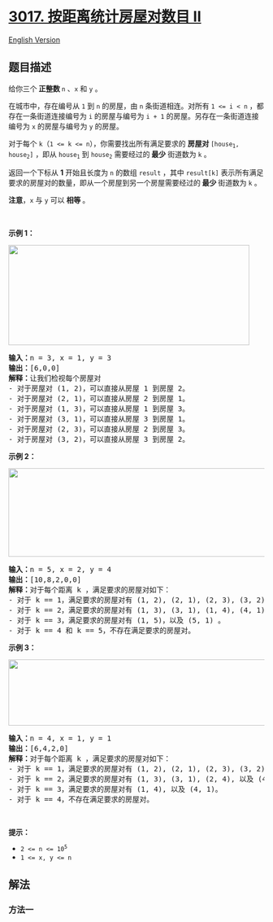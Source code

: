 # [3017. 按距离统计房屋对数目 II](https://leetcode.cn/problems/count-the-number-of-houses-at-a-certain-distance-ii)

[English Version](/solution/3000-3099/3017.Count%20the%20Number%20of%20Houses%20at%20a%20Certain%20Distance%20II/README_EN.md)

## 题目描述

<!-- 这里写题目描述 -->

<p>给你三个<strong> 正整数 </strong><code>n</code> 、<code>x</code> 和 <code>y</code> 。</p>

<p>在城市中，存在编号从 <code>1</code> 到 <code>n</code> 的房屋，由 <code>n</code> 条街道相连。对所有 <code>1 &lt;= i &lt; n</code> ，都存在一条街道连接编号为 <code>i</code> 的房屋与编号为 <code>i + 1</code> 的房屋。另存在一条街道连接编号为 <code>x</code> 的房屋与编号为 <code>y</code> 的房屋。</p>

<p>对于每个 <code>k</code>（<code>1 &lt;= k &lt;= n</code>），你需要找出所有满足要求的 <strong>房屋对 </strong><code>[house<sub>1</sub>, house<sub>2</sub>]</code> ，即从 <code>house<sub>1</sub></code> 到 <code>house<sub>2</sub></code> 需要经过的<strong> 最少</strong> 街道数为 <code>k</code> 。</p>

<p>返回一个下标从 <strong>1</strong> 开始且长度为 <code>n</code> 的数组 <code>result</code> ，其中 <code>result[k]</code> 表示所有满足要求的房屋对的数量，即从一个房屋到另一个房屋需要经过的<strong> 最少 </strong>街道数为 <code>k</code> 。</p>

<p><strong>注意</strong>，<code>x</code> 与 <code>y</code> 可以 <strong>相等 </strong>。</p>

<p>&nbsp;</p>

<p><strong class="example">示例 1：</strong></p>
<img alt="" src="https://fastly.jsdelivr.net/gh/doocs/leetcode@main/solution/3000-3099/3017.Count%20the%20Number%20of%20Houses%20at%20a%20Certain%20Distance%20II/images/example2.png" style="width: 474px; height: 197px;" />
<pre>
<strong>输入：</strong>n = 3, x = 1, y = 3
<strong>输出：</strong>[6,0,0]
<strong>解释：</strong>让我们检视每个房屋对
- 对于房屋对 (1, 2)，可以直接从房屋 1 到房屋 2。
- 对于房屋对 (2, 1)，可以直接从房屋 2 到房屋 1。
- 对于房屋对 (1, 3)，可以直接从房屋 1 到房屋 3。
- 对于房屋对 (3, 1)，可以直接从房屋 3 到房屋 1。
- 对于房屋对 (2, 3)，可以直接从房屋 2 到房屋 3。
- 对于房屋对 (3, 2)，可以直接从房屋 3 到房屋 2。
</pre>

<p><strong class="example">示例 2：</strong></p>
<img alt="" src="https://fastly.jsdelivr.net/gh/doocs/leetcode@main/solution/3000-3099/3017.Count%20the%20Number%20of%20Houses%20at%20a%20Certain%20Distance%20II/images/example3.png" style="width: 668px; height: 174px;" />
<pre>
<strong>输入：</strong>n = 5, x = 2, y = 4
<strong>输出：</strong>[10,8,2,0,0]
<strong>解释：</strong>对于每个距离 k ，满足要求的房屋对如下：
- 对于 k == 1，满足要求的房屋对有 (1, 2), (2, 1), (2, 3), (3, 2), (2, 4), (4, 2), (3, 4), (4, 3), (4, 5), 以及 (5, 4)。
- 对于 k == 2，满足要求的房屋对有 (1, 3), (3, 1), (1, 4), (4, 1), (2, 5), (5, 2), (3, 5), 以及 (5, 3)。
- 对于 k == 3，满足要求的房屋对有 (1, 5)，以及 (5, 1) 。
- 对于 k == 4 和 k == 5，不存在满足要求的房屋对。
</pre>

<p><strong>示例 3：</strong></p>
<img alt="" src="https://fastly.jsdelivr.net/gh/doocs/leetcode@main/solution/3000-3099/3017.Count%20the%20Number%20of%20Houses%20at%20a%20Certain%20Distance%20II/images/example5.png" style="width: 544px; height: 130px;" />
<pre>
<strong>输入：</strong>n = 4, x = 1, y = 1
<strong>输出：</strong>[6,4,2,0]
<strong>解释：</strong>对于每个距离 k ，满足要求的房屋对如下：
- 对于 k == 1，满足要求的房屋对有 (1, 2), (2, 1), (2, 3), (3, 2), (3, 4), 以及 (4, 3)。
- 对于 k == 2，满足要求的房屋对有 (1, 3), (3, 1), (2, 4), 以及 (4, 2)。
- 对于 k == 3，满足要求的房屋对有 (1, 4), 以及 (4, 1)。
- 对于 k == 4，不存在满足要求的房屋对。
</pre>

<p>&nbsp;</p>

<p><strong>提示：</strong></p>

<ul>
	<li><code>2 &lt;= n &lt;= 10<sup>5</sup></code></li>
	<li><code>1 &lt;= x, y &lt;= n</code></li>
</ul>

## 解法

### 方法一

<!-- tabs:start -->

```python

```

```java

```

```cpp

```

```go

```

<!-- tabs:end -->

<!-- end -->
